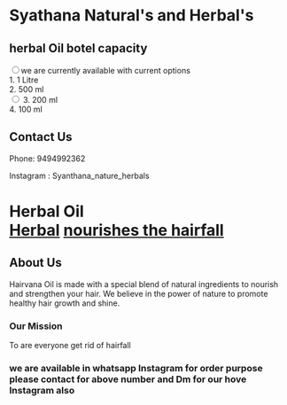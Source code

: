 <h1>Syathana Natural's and Herbal's</h1>

<div class="product">
    <h2>herbal  Oil botel capacity </h2>
    <div class="sizes">
      <label><input type="radio" name="size" value="10000">we are currently available with current options 
     </div>
          <div class="sizes>
       <label><input type="radio" name="size" value="1000"> 1. 1 Litre</label>
          </div>
    <div class="sizes>
        <label><input type="radio" name="size" value="500"> 2. 500 ml</label>
        </div>
    </div>
          <label><input type="radio" name="size" value="200"> 3. 200 ml</label>
      </div>
        <div class="sizes>
        <label><input type="radio" name="size" value="100"> 4. 100 ml</label>
        </div>
      </div>
<div class="contact-info">
  <h2>Contact Us</h2>
  <p>Phone: 9494992362</p>
    <p> Instagram : Syanthana_nature_herbals</p>
</div>

<!DOCTYPE html>
<html lang="en">
<head>
    <meta charset="UTF-8">
    <meta name="viewport" content="width=device-width, initial-scale=1.0">
  
</head>
<body>
    <h1>Herbal Oil </h>
    <nav>
      <a href="index.html">Herbal</a>  <a href="page2.html"> nourishes the hairfall </a> </nav>
       <h2>About Us</h2>  
   <p> Hairvana Oil is made with a special blend of natural ingredients to nourish and strengthen your hair. We believe in the power of nature to promote healthy hair growth and shine.</p>

  

   <h3>Our Mission</h3>
    <p>To  are everyone get rid of hairfall </p>

  </body>
</html>

   
   
  <h3> we are available in whatsapp Instagram 
  for order purpose please contact for above number and Dm for our hove Instagram also </h3>
